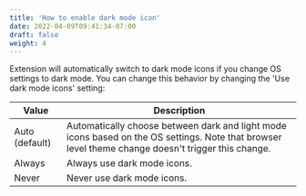 ```yaml
---
title: 'How to enable dark mode icon'
date: 2022-04-09T09:41:34-07:00
draft: false
weight: 4
---
```

Extension will automatically switch to dark mode icons if you change OS settings to dark mode. You can change this behavior by changing the 'Use dark mode icons' setting:

| Value | Description |
| --- | --- |
| Auto (default) | Automatically choose between dark and light mode icons based on the OS settings. Note that browser level theme change doesn't trigger this change. |
| Always | Always use dark mode icons. |
| Never | Never use dark mode icons. |
